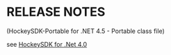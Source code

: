 ﻿RELEASE NOTES
=========
(HockeySDK-Portable for .NET 4.5 - Portable class file)

see [HockeySDK for .Net 4.0](../HockeySDK_Portable/README.MD)
